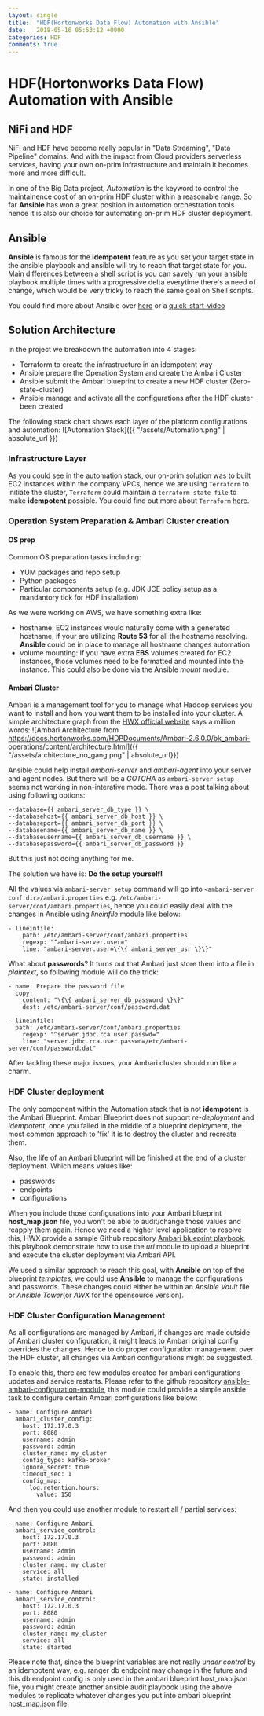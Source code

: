 ```yaml
---
layout: single
title:  "HDF(Hortonworks Data Flow) Automation with Ansible"
date:   2018-05-16 05:53:12 +0000
categories: HDF
comments: true
---
```

# HDF(Hortonworks Data Flow) Automation with Ansible
## NiFi and HDF
NiFi and HDF have become really popular in "Data Streaming", "Data Pipeline" domains. And with the impact from Cloud providers serverless services, having your own on-prim infrastructure and maintain it becomes more and more difficult.

In one of the Big Data project, *Automation* is the keyword to control the maintainence cost of an on-prim HDF cluster within a reasonable range. So far **Ansible** has won a great position in automation orchestration tools hence it is also our choice for automating on-prim HDF cluster deployment.

## Ansible
**Ansible** is famous for the **idempotent** feature as you set your target state in the ansible playbook and ansible will try to reach that target state for you. Main differences between a shell script is you can savely run your ansible playbook multiple times with a progressive delta everytime there's a need of change, which would be very tricky to reach the same goal on Shell scripts.

You could find more about Ansible over [here] or a [quick-start-video]

[quick-start-video]: https://www.ansible.com/resources/videos/quick-start-video
[here]: https://docs.ansible.com/ansible/latest/user_guide/intro_getting_started.html

## Solution Architecture
In the project we breakdown the automation into 4 stages:

- Terraform to create the infrastructure in an idempotent way
- Ansible prepare the Operation System and create the Ambari Cluster
- Ansible submit the Ambari blueprint to create a new HDF cluster (Zero-state-cluster)
- Ansible manage and activate all the configurations after the HDF cluster been created

The following stack chart shows each layer of the platform configurations and automation:
![Automation Stack]({{ "/assets/Automation.png" | absolute_url }})

### Infrastructure Layer
As you could see in the automation stack, our on-prim solution was to built EC2 instances within the company VPCs, hence we are using `Terraform`  to initiate the cluster, `Terraform` could maintain a `terraform state file` to make **idempotent** possible. You could find out more about `Terraform` [here].

[here]: https://www.terraform.io/intro/index.html

### Operation System Preparation & Ambari Cluster creation
#### OS prep
Common OS preparation tasks including:

- YUM packages and repo setup
- Python packages
- Particular components setup (e.g. JDK JCE policy setup as a mandantory tick for HDF installation)

As we were working on AWS, we have something extra like:

- hostname: EC2 instances would naturally come with a generated hostname, if your are utilizing **Route 53** for all the hostname resolving. **Ansible** could be in place to manage all hostname changes automation
- volume mounting: If you have extra **EBS** volumes created for EC2 instances, those volumes need to be formatted and mounted into the instance. This could also be done via the Ansible *mount* module.

#### Ambari Cluster
Ambari is a management tool for you to manage what Hadoop services you want to install and how you want them to be installed into your cluster. A simple architecture graph from the [HWX official website] says a million words:
![Ambari Architecture from https://docs.hortonworks.com/HDPDocuments/Ambari-2.6.0.0/bk_ambari-operations/content/architecture.html]({{ "/assets/architecture_no_gang.png" | absolute_url}})

[HWX official website]: https://docs.hortonworks.com/HDPDocuments/Ambari-2.6.0.0/bk_ambari-operations/content/architecture.html

Ansible could help install *ambari-server* and *ambari-agent* into your server and agent nodes. But there will be a *GOTCHA* as `ambari-server setup` seems not working in non-interative mode. There was a post talking about using following options:

    --database={{ ambari_server_db_type }} \
    --databasehost={{ ambari_server_db_host }} \
    --databaseport={{ ambari_server_db_port }} \
    --databasename={{ ambari_server_db_name }} \
    --databaseusername={{ ambari_server_db_username }} \
    --databasepassword={{ ambari_server_db_password }}

But this just not doing anything for me.

The solution we have is: **Do the setup yourself!**

All the values via `ambari-server setup` command will go into `<ambari-server conf dir>/ambari.properties` e.g. `/etc/ambari-server/conf/ambari.properties`, hence you could easily deal with the changes in Ansible using *lineinfile* module like below:

    - lineinfile:
        path: /etc/ambari-server/conf/ambari.properties
        regexp: "^ambari-server.user="
        line: "ambari-server.user=\{\{ ambari_server_usr \}\}"

What about **passwords**? It turns out that Ambari just store them into a file in *plaintext*, so following module will do the trick:

    - name: Prepare the password file
      copy:
        content: "\{\{ ambari_server_db_password \}\}"
        dest: /etc/ambari-server/conf/password.dat

    - lineinfile:
      path: /etc/ambari-server/conf/ambari.properties
        regexp: "^server.jdbc.rca.user.passwd="
        line: "server.jdbc.rca.user.passwd=/etc/ambari-server/conf/password.dat"


After tackling these major issues, your Ambari cluster should run like a charm.


### HDF Cluster deployment
The only component within the Automation stack that is not **idempotent** is the Ambari Blueprint. Ambari Blueprint does not support *re-deployment* and *idempotent*, once you failed in the middle of a blueprint deployment, the most common approach to 'fix' it is to destroy the cluster and recreate them.

Also, the life of an Ambari blueprint will be finished at the end of a cluster deployment. Which means values like:

- passwords
- endpoints
- configurations

When you include those configurations into your Ambari blueprint **host_map.json** file, you won't be able to audit/change those values and reapply them again. Hence we need a higher level application to resolve this, HWX provide a sample Github repository [Ambari blueprint playbook], this playbook demonstrate how to use the *uri* module to upload a blueprint and execute the cluster deployment via Ambari API.

[Ambari blueprint playbook]: https://github.com/hortonworks/ansible-hortonworks

We used a similar approach to reach this goal, with **Ansible** on top of the blueprint *templates*, we could use **Ansible** to manage the configurations and passwords. These changes could either be within an *Ansible Vault* file or *Ansible Tower*(or *AWX* for the opensource version).


### HDF Cluster Configuration Management
As all configurations are managed by Ambari, if changes are made outside of Ambari cluster configuration, it might leads to Ambari original config overrides the changes. Hence to do proper configuration management over the HDF cluster, all changes via Ambari configurations might be suggested.

To enable this, there are few modules created for ambari configurations updates and service restarts. Please refer to the github repository [ansible-ambari-configuration-module], this module could provide a simple ansible task to configure certain Ambari configurations like below:

    - name: Configure Ambari
      ambari_cluster_config:
        host: 172.17.0.3
        port: 8080
        username: admin
        password: admin
        cluster_name: my_cluster
        config_type: kafka-broker
        ignore_secret: true
        timeout_sec: 1
        config_map:
          log.retention.hours:
            value: 150

And then you could use another module to restart all / partial services:

    - name: Configure Ambari
      ambari_service_control:
        host: 172.17.0.3
        port: 8080
        username: admin
        password: admin
        cluster_name: my_cluster
        service: all
        state: installed

    - name: Configure Ambari
      ambari_service_control:
        host: 172.17.0.3
        port: 8080
        username: admin
        password: admin
        cluster_name: my_cluster
        service: all
        state: started


Please note that, since the blueprint variables are not really *under control* by an idempotent way, e.g. ranger db endpoint may change in the future and this db endpoint config is only used in the ambari blueprint host_map.json file, you might create another ansible audit playbook using the above modules to replicate whatever changes you put into ambari blueprint host_map.json file.

[ansible-ambari-configuration-module]: https://github.com/timmyraynor/ansible-ambari-config-module
